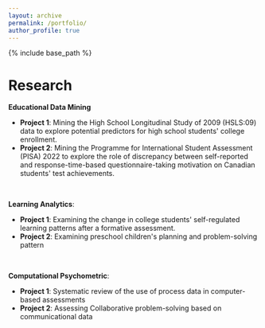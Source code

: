 ```yaml
---
layout: archive
permalink: /portfolio/
author_profile: true
---
```


{% include base_path %}

Research
======
**Educational Data Mining**
* **Project 1**: Mining the High School Longitudinal Study of 2009 (HSLS:09) data to explore potential predictors for high school students' college enrollment.
* **Project 2**: Mining the Programme for International Student Assessment (PISA) 2022 to explore the role of discrepancy between self-reported and response-time-based questionnaire-taking motivation on Canadian students' test achievements.

&nbsp;

**Learning Analytics**:  
* **Project 1**: Examining the change in college students' self-regulated learning patterns after a formative assessment.
* **Project 2**: Examining preschool children's planning and problem-solving pattern

&nbsp;

**Computational Psychometric**:
* **Project 1**: Systematic review of the use of process data in computer-based assessments
* **Project 2**: Assessing Collaborative problem-solving based on communicational data
